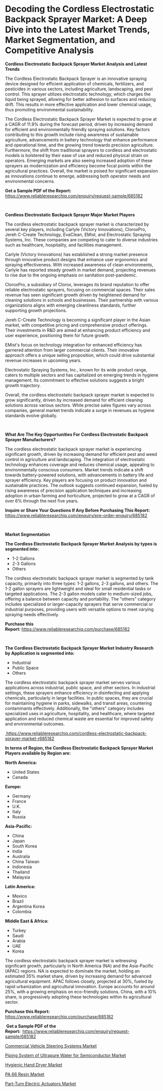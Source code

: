 <p><h1>Decoding the Cordless Electrostatic Backpack Sprayer Market: A Deep Dive into the Latest Market Trends, Market Segmentation, and Competitive Analysis</h1></p><p><strong>Cordless Electrostatic Backpack Sprayer Market Analysis and Latest Trends</strong></p>
<p><p>The Cordless Electrostatic Backpack Sprayer is an innovative spraying device designed for efficient application of chemicals, fertilizers, and pesticides in various sectors, including agriculture, landscaping, and pest control. This sprayer utilizes electrostatic technology, which charges the liquid being sprayed, allowing for better adhesion to surfaces and reducing drift. This results in more effective application and lower chemical usage, thus promoting environmental sustainability.</p><p>The Cordless Electrostatic Backpack Sprayer Market is expected to grow at a CAGR of 11.9% during the forecast period, driven by increasing demand for efficient and environmentally friendly spraying solutions. Key factors contributing to this growth include rising awareness of sustainable agriculture, advancements in battery technology that enhance performance and operational time, and the growing trend towards precision agriculture. Furthermore, the shift from traditional sprayers to cordless and electrostatic models is bolstered by their ease of use and reduced physical strain on operators. Emerging markets are also seeing increased adoption of these sprayers as modernization and efficiency become focal points within the agricultural practices. Overall, the market is poised for significant expansion as innovations continue to emerge, addressing both operator needs and environmental concerns.</p></p>
<p><strong>Get a Sample PDF of the Report:&nbsp;</strong> <a href="https://www.reliableresearchiq.com/enquiry/request-sample/685182?utm_campaign=1159&utm_medium=2&utm_source=Github&utm_content=ia&utm_term=08012025&utm_id=cordless-electrostatic-backpack-sprayer">https://www.reliableresearchiq.com/enquiry/request-sample/685182</a></p>
<p>&nbsp;</p>
<p><strong>Cordless Electrostatic Backpack Sprayer Major Market Players</strong></p>
<p><p>The cordless electrostatic backpack sprayer market is characterized by several key players, including Carlyle (Victory Innovations), CloroxPro, Jereh C-Create Technology, EvaClean, EMist, and Electrostatic Spraying Systems, Inc. These companies are competing to cater to diverse industries such as healthcare, hospitality, and facilities management.</p><p>Carlyle (Victory Innovations) has established a strong market presence through innovative product designs that enhance user ergonomics and spraying effectiveness. With increased awareness of clean environments, Carlyle has reported steady growth in market demand, projecting revenues to rise due to the ongoing emphasis on sanitation post-pandemic.</p><p>CloroxPro, a subsidiary of Clorox, leverages its brand reputation to offer reliable electrostatic sprayers, focusing on commercial spaces. Their sales revenue has seen significant growth driven by heightened demand for cleaning solutions in schools and businesses. Their partnership with various organizations aligns with emerging cleanliness standards, further supporting growth projections.</p><p>Jereh C-Create Technology is becoming a significant player in the Asian market, with competitive pricing and comprehensive product offerings. Their investments in R&D are aimed at enhancing product efficiency and user experience, positioning them for future growth.</p><p>EMist's focus on technology integration for enhanced efficiency has garnered attention from larger commercial clients. Their innovative approach offers a unique selling proposition, which could drive substantial revenue increases in upcoming years.</p><p>Electrostatic Spraying Systems, Inc., known for its wide product range, caters to multiple sectors and has capitalized on emerging trends in hygiene management. Its commitment to effective solutions suggests a bright growth trajectory.</p><p>Overall, the cordless electrostatic backpack sprayer market is expected to grow significantly, driven by increased demand for efficient cleaning solutions across various sectors. While precise sales figures vary across companies, general market trends indicate a surge in revenues as hygiene standards evolve globally.</p></p>
<p>&nbsp;</p>
<p><strong>What Are The Key Opportunities For Cordless Electrostatic Backpack Sprayer Manufacturers?</strong></p>
<p><p>The cordless electrostatic backpack sprayer market is experiencing significant growth, driven by increasing demand for efficient pest and weed control in agriculture and landscaping. The integration of electrostatic technology enhances coverage and reduces chemical usage, appealing to environmentally conscious consumers. Market trends indicate a shift towards battery-powered solutions, with advancements in battery life and sprayer efficiency. Key players are focusing on product innovation and sustainable practices. The outlook suggests continued expansion, fueled by rising awareness of precision application techniques and increasing adoption in urban farming and horticulture, projected to grow at a CAGR of over 6% through the next five years.</p></p>
<p><strong>Inquire or Share Your Questions If Any Before Purchasing This Report:</strong> <a href="https://www.reliableresearchiq.com/enquiry/pre-order-enquiry/685182?utm_campaign=1159&utm_medium=2&utm_source=Github&utm_content=ia&utm_term=08012025&utm_id=cordless-electrostatic-backpack-sprayer">https://www.reliableresearchiq.com/enquiry/pre-order-enquiry/685182</a></p>
<p>&nbsp;</p>
<p><strong>Market Segmentation</strong></p>
<p><strong>The Cordless Electrostatic Backpack Sprayer Market Analysis by types is segmented into:</strong></p>
<p><ul><li>1-2 Gallons</li><li>2-3 Gallons</li><li>Others</li></ul></p>
<p><p>The cordless electrostatic backpack sprayer market is segmented by tank capacity, primarily into three types: 1-2 gallons, 2-3 gallons, and others. The 1-2 gallon sprayers are lightweight and ideal for small residential tasks or targeted applications. The 2-3 gallon models cater to medium-sized jobs, offering a balance between capacity and portability. The "others" category includes specialized or larger-capacity sprayers that serve commercial or industrial purposes, providing users with versatile options to meet varying spraying needs effectively.</p></p>
<p><strong>Purchase this Report:&nbsp;</strong><a href="https://www.reliableresearchiq.com/purchase/685182?utm_campaign=1159&utm_medium=2&utm_source=Github&utm_content=ia&utm_term=08012025&utm_id=cordless-electrostatic-backpack-sprayer">https://www.reliableresearchiq.com/purchase/685182</a></p>
<p>&nbsp;</p>
<p><strong>The Cordless Electrostatic Backpack Sprayer Market Industry Research by Application is segmented into:</strong></p>
<p><ul><li>Industrial</li><li>Public Space</li><li>Others</li></ul></p>
<p><p>The cordless electrostatic backpack sprayer market serves various applications across industrial, public space, and other sectors. In industrial settings, these sprayers enhance efficiency in disinfecting and applying chemicals, particularly in large facilities. In public spaces, they are crucial for maintaining hygiene in parks, sidewalks, and transit areas, countering contaminants effectively. Additionally, the "others" category includes specialized uses in agriculture, hospitality, and healthcare, where targeted application and reduced chemical waste are essential for improved safety and environmental outcomes.</p></p>
<p><a href="https://www.reliableresearchiq.com/cordless-electrostatic-backpack-sprayer-market-r685182?utm_campaign=1159&utm_medium=2&utm_source=Github&utm_content=ia&utm_term=08012025&utm_id=cordless-electrostatic-backpack-sprayer">&nbsp;https://www.reliableresearchiq.com/cordless-electrostatic-backpack-sprayer-market-r685182</a></p>
<p><strong>In terms of Region, the Cordless Electrostatic Backpack Sprayer Market Players available by Region are:</strong></p>
<p>
    <p> <strong> North America: </strong>
        <ul>
            <li>United States</li>
            <li>Canada</li>
        </ul>
        </p> 
    <p> <strong> Europe: </strong>
        <ul>
            <li>Germany</li>
            <li>France</li>
            <li>U.K.</li>
            <li>Italy</li>
            <li>Russia</li>
        </ul>
        </p> 
    <p> <strong> Asia-Pacific: </strong>
        <ul>
            <li>China</li>
            <li>Japan</li>
            <li>South Korea</li>
            <li>India</li>
            <li>Australia</li>
            <li>China Taiwan</li>
            <li>Indonesia</li>
            <li>Thailand</li>
            <li>Malaysia</li>
        </ul>
        </p> 
    <p> <strong> Latin America: </strong>
        <ul>
            <li>Mexico</li>
            <li>Brazil</li>
            <li>Argentina Korea</li>
            <li>Colombia</li>
        </ul>
        </p> 
    <p> <strong> Middle East & Africa: </strong>
        <ul>
            <li>Turkey</li>
            <li>Saudi</li>
            <li>Arabia</li>
            <li>UAE</li>
            <li>Korea</li>
        </ul>
    </p>
    </p>
<p><p>The cordless electrostatic backpack sprayer market is witnessing significant growth, particularly in North America (NA) and the Asia-Pacific (APAC) regions. NA is expected to dominate the market, holding an estimated 35% market share, driven by increasing demand for advanced agricultural equipment. APAC follows closely, projected at 30%, fueled by rapid urbanization and agricultural innovation. Europe accounts for around 25%, with a growing emphasis on eco-friendly solutions. China, with a 10% share, is progressively adopting these technologies within its agricultural sector.</p></p>
<p><strong>Purchase this Report: </strong><a href="https://www.reliableresearchiq.com/purchase/685182?utm_campaign=1159&utm_medium=2&utm_source=Github&utm_content=ia&utm_term=08012025&utm_id=cordless-electrostatic-backpack-sprayer">https://www.reliableresearchiq.com/purchase/685182</a></p>
<p>&nbsp;<strong>Get a Sample PDF of the Report:&nbsp;&nbsp;</strong><a href="https://www.reliableresearchiq.com/enquiry/request-sample/685182?utm_campaign=1159&utm_medium=2&utm_source=Github&utm_content=ia&utm_term=08012025&utm_id=cordless-electrostatic-backpack-sprayer">https://www.reliableresearchiq.com/enquiry/request-sample/685182</a></p>
<p><strong></strong></p>
<p><p><a href="https://www.linkedin.com/pulse/commercial-vehicle-steering-systems-market-size-revenue-trend-analysis-w2due?utm_campaign=1159&utm_medium=2&utm_source=Github&utm_content=ia&utm_term=08012025&utm_id=cordless-electrostatic-backpack-sprayer">Commercial Vehicle Steering Systems Market</a></p><p><a href="https://github.com/yankimber90yankim/Market-Research-Report-List-1/blob/main/piping-system-of-ultrapure-water-for-semiconductor-market.md?utm_campaign=1159&utm_medium=2&utm_source=Github&utm_content=ia&utm_term=08012025&utm_id=cordless-electrostatic-backpack-sprayer">Piping System of Ultrapure Water for Semiconductor Market</a></p><p><a href="https://github.com/lisaeichler20775/Market-Research-Report-List-1/blob/main/hygienic-hand-dryer-market.md?utm_campaign=1159&utm_medium=2&utm_source=Github&utm_content=ia&utm_term=08012025&utm_id=cordless-electrostatic-backpack-sprayer">Hygienic Hand Dryer Market</a></p><p><a href="https://www.linkedin.com/pulse/size-globalpa-66-resin-market-compounded-annual-growth-rate-11-cagr-from-uh4ge?utm_campaign=1159&utm_medium=2&utm_source=Github&utm_content=ia&utm_term=08012025&utm_id=cordless-electrostatic-backpack-sprayer">PA 66 Resin Market</a></p><p><a href="https://www.linkedin.com/pulse/part-turn-electric-actuators-market-research-key-insights-driving-growth-kuqcc?utm_campaign=1159&utm_medium=2&utm_source=Github&utm_content=ia&utm_term=08012025&utm_id=cordless-electrostatic-backpack-sprayer">Part-Turn Electric Actuators Market</a></p></p>